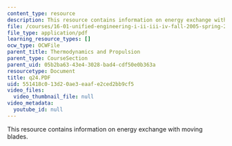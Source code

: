 ```yaml
---
content_type: resource
description: This resource contains information on energy exchange with moving blades.
file: /courses/16-01-unified-engineering-i-ii-iii-iv-fall-2005-spring-2006/551418c013d20ae3eaafe2ced2bb9cf5_q24.PDF
file_type: application/pdf
learning_resource_types: []
ocw_type: OCWFile
parent_title: Thermodynamics and Propulsion
parent_type: CourseSection
parent_uid: 05b2ba63-43e4-3028-bad4-cdf50e0b363a
resourcetype: Document
title: q24.PDF
uid: 551418c0-13d2-0ae3-eaaf-e2ced2bb9cf5
video_files:
  video_thumbnail_file: null
video_metadata:
  youtube_id: null
---
```

This resource contains information on energy exchange with moving blades.

